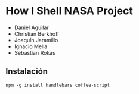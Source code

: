 # How I Shell NASA Project

* Daniel Aguilar
* Christian Berkhoff
* Joaquín Jaramillo
* Ignacio Mella
* Sebastían Rokas

## Instalación

    npm -g install handlebars coffee-script
